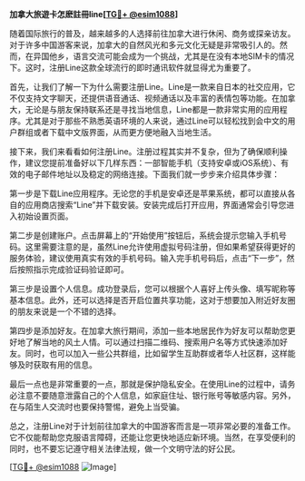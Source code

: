 **加拿大旅遊卡怎麽註冊line[[TG💪+ @esim1088](https://t.me/s/esim1088)]**

随着国际旅行的普及，越来越多的人选择前往加拿大进行休闲、商务或探亲访友。对于许多中国游客来说，加拿大的自然风光和多元文化无疑是非常吸引人的。然而，在异国他乡，语言交流可能会成为一个挑战，尤其是在没有本地SIM卡的情况下。这时，注册Line这款全球流行的即时通讯软件就显得尤为重要了。

首先，让我们了解一下为什么需要注册Line。Line是一款来自日本的社交应用，它不仅支持文字聊天，还提供语音通话、视频通话以及丰富的表情包等功能。在加拿大，无论是与朋友保持联系还是寻找当地信息，Line都是一款非常实用的应用程序。尤其是对于那些不熟悉英语环境的人来说，通过Line可以轻松找到会中文的用户群组或者下载中文版界面，从而更方便地融入当地生活。

接下来，我们来看看如何注册Line。注册过程其实并不复杂，但为了确保顺利操作，建议您提前准备好以下几样东西：一部智能手机（支持安卓或iOS系统）、有效的电子邮件地址以及稳定的网络连接。下面我们就一步步来介绍具体步骤：

第一步是下载Line应用程序。无论您的手机是安卓还是苹果系统，都可以直接从各自的应用商店搜索“Line”并下载安装。安装完成后打开应用，界面通常会引导您进入初始设置页面。

第二步是创建账户。点击屏幕上的“开始使用”按钮后，系统会提示您输入手机号码。这里需要注意的是，虽然Line允许使用虚拟号码注册，但如果希望获得更好的服务体验，建议使用真实有效的手机号码。输入完手机号码后，点击“下一步”，然后按照指示完成验证码验证即可。

第三步是设置个人信息。成功登录后，您可以根据个人喜好上传头像、填写昵称等基本信息。此外，还可以选择是否开启位置共享功能，这对于想要加入附近好友圈的朋友来说是一个不错的选择。

第四步是添加好友。在加拿大旅行期间，添加一些本地居民作为好友可以帮助您更好地了解当地的风土人情。可以通过扫描二维码、搜索用户名等方式快速添加好友。同时，也可以加入一些公共群组，比如留学生互助群或者华人社区群，这样能够及时获取有用的信息。

最后一点也是非常重要的一点，那就是保护隐私安全。在使用Line的过程中，请务必注意不要随意泄露自己的个人信息，如家庭住址、银行账号等敏感内容。另外，在与陌生人交流时也要保持警惕，避免上当受骗。

总之，注册Line对于计划前往加拿大的中国游客而言是一项非常必要的准备工作。它不仅能帮助您克服语言障碍，还能让您更快地适应新环境。当然，在享受便利的同时，也不要忘记遵守相关法律法规，做一个文明守法的好公民。

[[TG💪+ @esim1088](https://t.me/s/esim1088) ![Image](https://i.postimg.cc/4NQfJmqS/Snipaste-2025-05-13-00-14-12.png)]